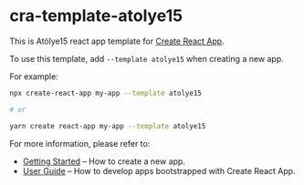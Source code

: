 # cra-template-atolye15

This is Atölye15 react app template for [Create React App](https://github.com/facebook/create-react-app).

To use this template, add `--template atolye15` when creating a new app.

For example:

```sh
npx create-react-app my-app --template atolye15

# or

yarn create react-app my-app --template atolye15
```

For more information, please refer to:

- [Getting Started](https://create-react-app.dev/docs/getting-started) – How to create a new app.
- [User Guide](https://create-react-app.dev) – How to develop apps bootstrapped with Create React App.
